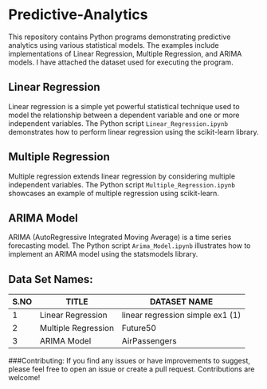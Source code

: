 # Predictive-Analytics
This repository contains Python programs demonstrating predictive analytics using various statistical models. The examples include implementations of Linear Regression, Multiple Regression, and ARIMA models.
I have attached the dataset used for executing the program. 

## Linear Regression

Linear regression is a simple yet powerful statistical technique used to model the relationship between a dependent variable and one or more independent variables. The Python script `Linear_Regression.ipynb` demonstrates how to perform linear regression using the scikit-learn library.

## Multiple Regression
Multiple regression extends linear regression by considering multiple independent variables. The Python script `Multiple_Regression.ipynb` showcases an example of multiple regression using scikit-learn.

## ARIMA Model
ARIMA (AutoRegressive Integrated Moving Average) is a time series forecasting model. The Python script `Arima_Model.ipynb` illustrates how to implement an ARIMA model using the statsmodels library.


## Data Set Names:

| S.NO | TITLE | DATASET NAME |
|------|----------|----------|
| 1 | Linear Regression| linear regression simple ex1 (1)|
| 2 | Multiple Regression | Future50 |
| 3 | ARIMA Model | AirPassengers |



###Contributing:
If you find any issues or have improvements to suggest, please feel free to open an issue or create a pull request. Contributions are welcome!
